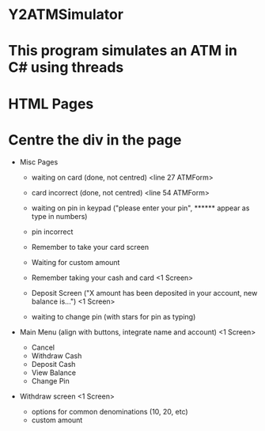 # Y2ATMSimulator
# This program simulates an ATM in C# using threads

# HTML Pages
# Centre the div in the page

*   Misc Pages <ALL Individual>
    -   waiting on card (done, not centred) <line 27 ATMForm>
    -   card incorrect (done, not centred) <line 54 ATMForm>

    -   waiting on pin in keypad ("please enter your pin", ****** appear as type in numbers)
    -   pin incorrect 
    -   Remember to take your card screen
    -   Waiting for custom amount
    -   Remember taking your cash and card <1 Screen>
    -   Deposit Screen ("X amount has been deposited in your account, new balance is...") <1 Screen>
    -   waiting to change pin (with stars for pin as typing)


*   Main Menu (align with buttons, integrate name and account) <1 Screen>

    -   Cancel
    -   Withdraw Cash
    -   Deposit Cash
    -   View Balance
    -   Change Pin


*   Withdraw screen <1 Screen>
    - options for common denominations (10, 20, etc)
    - custom amount







